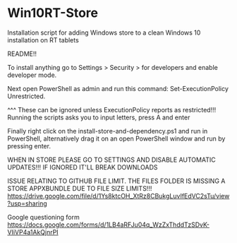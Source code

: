 # Win10RT-Store
Installation script for adding Windows store to a clean Windows 10 installation on RT tablets

README!!

To install anything go to Settings > Security > for developers and enable developer mode.

Next open PowerShell as admin and run this command: Set-ExecutionPolicy Unrestricted.

^^^ These can be ignored unless ExecutionPolicy reports as restricted!!! Running the scripts asks you to input letters, press A and enter

Finally right click on the install-store-and-dependency.ps1 and run in PowerShell, alternatively drag it on an open PowerShell window and run by pressing enter.

WHEN IN STORE PLEASE GO TO SETTINGS AND DISABLE AUTOMATIC UPDATES!!! IF IGNORED IT'LL BREAK DOWNLOADS

ISSUE RELATING TO GITHUB FILE LIMIT. THE FILES FOLDER IS MISSING A STORE APPXBUNDLE DUE TO FILE SIZE LIMITS!!! https://drive.google.com/file/d/1Ys8ktcOH_XtRz8CBukgLuvIfEdVC2sTu/view?usp=sharing

Google questioning form https://docs.google.com/forms/d/1LB4aRFJu04q_WzZxThddTzSDvK-VIiVP4a1AkQjnrPI
